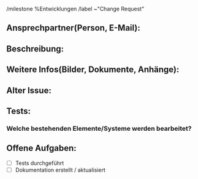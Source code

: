 /milestone %Entwicklungen 
/label ~"Change Request" 
## Ansprechpartner(Person, E-Mail):

## Beschreibung:

## Weitere Infos(Bilder, Dokumente, Anhänge):

## Alter Issue:

## Tests:
### Welche bestehenden Elemente/Systeme werden bearbeitet?

## Offene Aufgaben:
* [ ] Tests durchgeführt 
* [ ] Dokumentation erstellt / aktualisiert 
